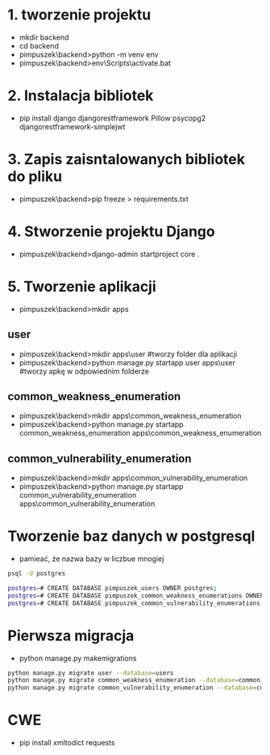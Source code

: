 # 1. tworzenie projektu

- mkdir backend
- cd backend
- pimpuszek\backend>python -m venv env
- pimpuszek\backend>env\Scripts\activate.bat

# 2. Instalacja bibliotek

- pip install django djangorestframework Pillow psycopg2 djangorestframework-simplejwt

# 3. Zapis zaisntalowanych bibliotek do pliku

- pimpuszek\backend>pip freeze > requirements.txt

# 4. Stworzenie projektu Django

- pimpuszek\backend>django-admin startproject core .

# 5. Tworzenie aplikacji

- pimpuszek\backend>mkdir apps

## user

- pimpuszek\backend>mkdir apps\user #tworzy folder dla aplikacji
- pimpuszek\backend>python manage.py startapp user apps\user #tworzy apkę w odpowiednim folderze

## common_weakness_enumeration

- pimpuszek\backend>mkdir apps\common_weakness_enumeration
- pimpuszek\backend>python manage.py startapp common_weakness_enumeration apps\common_weakness_enumeration

## common_vulnerability_enumeration

- pimpuszek\backend>mkdir apps\common_vulnerability_enumeration
- pimpuszek\backend>python manage.py startapp common_vulnerability_enumeration apps\common_vulnerability_enumeration

# Tworzenie baz danych w postgresql

- pamieać, że nazwa bazy w liczbue mnogiej

```sh
psql -U postgres

postgres=# CREATE DATABASE pimpuszek_users OWNER postgres;
postgres=# CREATE DATABASE pimpuszek_common_weakness_enumerations OWNER postgres;
postgres=# CREATE DATABASE pimpuszek_common_vulnerability_enumerations OWNER postgres;

```

# Pierwsza migracja

- python manage.py makemigrations

```sh
python manage.py migrate user --database=users
python manage.py migrate common_weakness_enumeration --database=common_weakness_enumerations
python manage.py migrate common_vulnerability_enumeration --database=common_vulnerability_enumerations

```

# CWE

- pip install xmltodict requests
